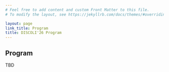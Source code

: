 ```yaml
---
# Feel free to add content and custom Front Matter to this file.
# To modify the layout, see https://jekyllrb.com/docs/themes/#overriding-theme-defaults

layout: page
link_title: Program
title: DISCOLI'26 Program
---
```


## Program

TBD

<!--

The workshop is scheduled in the morning of **Monday June 9, 2025**.
It is co-located with DCOSS-IoT, which will be held at the [Best Western Grand Hotel Guinigi](http://www.grandhotelguinigi.it/en/homepage-english/) in Lucca, Italy. Please also see the [DCOSS-IoT Program](https://dcoss.org/program/).


| Time        | Title & Authors |
|-------------|-----------------|
| **14:00–14:15** | **Welcome and Introduction** <br /> Roberto Casadei (University of Bologna, Italy), Pietro Manzoni (Universitat Politècnica de València, Spain), Alessandro Sapienza (ISTC - CNR, Italy), Claudio Savaglio (Università della Calabria, Italy) |
| **14:15–14:30** | **Evaluating Distributed MQTT Brokers Performance for Scalable Augmented Reality IoT Data Visualization based on Collective Intelligence**  <br /> Farhad Rostamivand (Universitat Politècnica de València, Spain), Pietro Manzoni (Universitat Politècnica de València, Spain) |
| **14:30–14:45** | **Integrating Collective Computing and the Social Internet of Things for Smart Cities: A Vision**  <br/> Roberto Casadei, Roberto Girau, Vittorio Ghini, Giovanni Pau (University of Bologna, Italy) |
| **14:45–15:00** | **AI-based Concepts for Crisis Propagation Forecasting and Early Warning in Urban Areas**  <br/> Andrea Tundis, Maximilian Hummel, Jonas Gunkel (German Aerospace Center DLR, Germany), Claudio Savaglio (University of Calabria, Italy) |
| **15:00–15:15** | **Aligning Individual Motivation with Collective Goals: A Formal Approach to Collective Gamification**  <br/> Riccardo Belliato (University of Udine and FBK-IRST, Italy), Antonio Bucchiarone (University of L'Aquila, Italy), Annapaola Marconi (University of Udine and FBK-IRST, Italy) |
| **15:15–15:30** | **Leveraging UE-Level Collaborative Intelligence for Scalable Jamming Detection in 5G Networks**   <br/>  Jiali Xu, Valéria Loscrì (Inria Lille-Nord Europe, France) |
| **15:30–15:45** | **The Roles of Autonomy and Trust in Hybrid Societies: A Simulation-Based Study in the Healthcare Domain**  <br/> Francesco Stella, Alessandro Sapienza, Rino Falcone (ISTC-CNR, Italy) |
| **15:45–16:00** | **Conceptualizing Evolving Interdependence in Groups: Insights from the Analysis of Two-Agent Systems**  <br/> Paolo Pagliuca, Alessandra Vitanza (ISTC-CNR, Italy), Martina Favia (NTT Data), Stefano Livi (Università La Sapienza, Italy) |
| **16:00–16:15** | **Differentiation of Behaviors in Learning Pheromone-Based Communication**   <br/>  Davide Borghi (IIT-CNR, Italy), Stefano Mariani, Franco Zambonelli (University of Modena and Reggio Emilia, Italy) |
| **16:15–16:30** | **FedHeur: Multi-Heuristic Client Selection for Task Offloading in Federated Learning**  <br/>  Nawaz Ali, Gianluca Aloi, Raffaele Gravina, Claudio Savaglio, Giancarlo Fortino (University of Calabria, Italy), Ali Hassan Sodhro (Kristianstad University, Sweden) |
| **16:30–17:00** | **Coffee Break** |
| **17:00–17:15** | **Service Continuity in Healthcare Internet of Things (HIoT): An Architectural Solution**  <br/>  Vincenzo Barbuto, Francesco Pupo, Claudio Savaglio, Giancarlo Fortino (University of Calabria, Italy), Giovanni Tavella, Pasquale Mazzei (Neosperience S.p.A.) |
| **17:15–17:30** | **General-Purpose Sensing for Smart Environments: The Smart Museum Use Case**   <br/>  Rafiq Ul Islam, Claudio Savaglio (University of Calabria, Italy), Giovanni Tripicchio, Mariangela Viviani, Simone Colace, Sara Laurita (Wish S.r.l.), Antonio Guerrieri (ICAR-CNR, Italy) |
| **17:30–17:45** | **Roundtable and Final Discussion** <br /> All the participants.|

-->